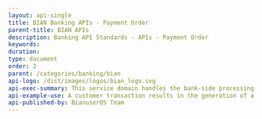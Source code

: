 ```yaml
---
layout: api-single
title: BIAN Banking APIs - Payment Order
parent-title: BIAN APIs
description: Banking API Standards - APIs - Payment Order
keywords: 
duration: 
type: document
order: 2
parent: /categories/banking/bian
api-logo: /dist/images/logos/bian_logo.svg
api-exec-summary: This service domain handles the bank-side processing of funds transfers, making the necessary bank and regulatory checks on the involved parties and applying their payment preferences where appropriate
api-example-use: A customer transaction results in the generation of a payment order to transfer funds to an account in another bank
api-published-by: Bianuser05 Team
---
```

<script id="api-spec" type="application/json">
{
  "swagger": "2.0",
  "info": {
    "version": "1.0.0",
    "title": "Payment Order",
    "description": "Handles the bank-side processing of funds transfers"
  },
  "host": "bianorg.azure-api.net",
  "basePath": "/sd-payment-order/v1",
  "securityDefinitions": {
    "apiKeyHeader": {
      "type": "apiKey",
      "name": "Ocp-Apim-Subscription-Key",
      "in": "header"
    }
  },
  "security": [
    {
      "apiKeyHeader": []
    }
  ],
  "schemes": [
    "https"
  ],
  "paths": {
    "/payment-order/payment-order-procedure/{cr-reference-id}/updation": {
      "put": {
        "tags": [
          "update"
        ],
        "summary": "Update Payment order",
        "description": "Update/amend details of an active payment order transaction",
        "operationId": "updatePaymentOrderProcedure",
        "produces": [
          "application/json"
        ],
        "parameters": [
          {
            "name": "cr-reference-id",
            "in": "path",
            "description": "Payment Order Request Reference",
            "required": true,
            "type": "string"
          },
          {
            "in": "body",
            "name": "body",
            "description": "Update Control record payload",
            "required": true,
            "schema": {
              "type": "object",
              "properties": {
                "paymentOrderUpdateDescription": {
                  "type": "string",
                  "example": "ChangePaymentOrder",
                  "description": "`status: Not Mapped`\ncore-data-type-reference: BIAN::DataTypesLibrary::CoreDataTypes::UNCEFACT::Text    \n"
                },
                "paymentOrderInitiatorReference": {
                  "type": "string",
                  "example": "POIR1234",
                  "description": "`status: Not Mapped`\ncore-data-type-reference: BIAN::DataTypesLibrary::CoreDataTypes::ISO20022andUNCEFACT::Identifier      \n"
                },
                "payerReference": {
                  "type": "string",
                  "example": "PYRE5345",
                  "description": "`status: Not Mapped`\ncore-data-type-reference: BIAN::DataTypesLibrary::CoreDataTypes::ISO20022andUNCEFACT::Identifier      \n"
                },
                "payerBankReference": {
                  "type": "string",
                  "example": "PYBR1093",
                  "description": "`status: Not Mapped`\ncore-data-type-reference: BIAN::DataTypesLibrary::CoreDataTypes::ISO20022andUNCEFACT::Identifier      \n"
                },
                "payerProductInstanceReference": {
                  "type": "string",
                  "example": "payer account number",
                  "description": "`status: Not Mapped`\ncore-data-type-reference: BIAN::DataTypesLibrary::CoreDataTypes::ISO20022andUNCEFACT::Identifier      \n"
                },
                "payeeReference": {
                  "type": "string",
                  "example": "PAEE5007",
                  "description": "`status: Not Mapped`\ncore-data-type-reference: BIAN::DataTypesLibrary::CoreDataTypes::ISO20022andUNCEFACT::Identifier      \n"
                },
                "payeeProductInstanceReference": {
                  "type": "string",
                  "example": "PPIR3456",
                  "description": "`status: Not Mapped`\ncore-data-type-reference: BIAN::DataTypesLibrary::CoreDataTypes::ISO20022andUNCEFACT::Identifier      \n"
                },
                "payeeBankReference": {
                  "type": "string",
                  "example": "PEBR2783",
                  "description": "`status: Not Mapped`\ncore-data-type-reference: BIAN::DataTypesLibrary::CoreDataTypes::ISO20022andUNCEFACT::Identifier      \n"
                },
                "amount": {
                  "type": "string",
                  "example": "$5000",
                  "description": "`status: Not Mapped`\ncore-data-type-reference: BIAN::DataTypesLibrary::CoreDataTypes::UNCEFACT::Amount    \n"
                },
                "currency": {
                  "type": "string",
                  "example": "USD",
                  "description": "`status: Not Mapped`\ncore-data-type-reference: BIAN::DataTypesLibrary::CoreDataTypes::UNCEFACT::Text    \n"
                },
                "dateType": {
                  "type": "string",
                  "example": "Order",
                  "description": "`status: Not Mapped`\ncore-data-type-reference: BIAN::DataTypesLibrary::CoreDataTypes::UNCEFACT::Text    \n"
                },
                "date": {
                  "type": "string",
                  "example": "2018-08-28T00:00:00Z",
                  "description": "`status: Not Mapped`\ncore-data-type-reference: BIAN::DataTypesLibrary::CoreDataTypes::UNCEFACT::Date      \n"
                },
                "paymentMechanism": {
                  "type": "string",
                  "example": "ACH",
                  "description": "`status: Not Mapped`\ncore-data-type-reference: BIAN::DataTypesLibrary::CoreDataTypes::ISO20022andUNCEFACT::Name    \n"
                }
              },
              "example": {
                "date": "2018-08-28T00:00:00Z",
                "payerProductInstanceReference": "payer account number",
                "amount": "$5000",
                "paymentOrderUpdateDescription": "ChangePaymentOrder",
                "paymentOrderInitiatorReference": "POIR1234",
                "payeeReference": "PAEE5007",
                "payeeProductInstanceReference": "PPIR3456",
                "payerBankReference": "PYBR1093",
                "payeeBankReference": "PEBR2783",
                "dateType": "Order",
                "payerReference": "PYRE5345",
                "currency": "USD",
                "paymentMechanism": "ACH"
              }
            }
          }
        ],
        "responses": {
          "200": {
            "description": "Successfully updated payment order transaction.",
            "schema": {
              "type": "object",
              "properties": {
                "paymentOrderRequestReference": {
                  "type": "string",
                  "example": "PDRE9408",
                  "description": "`status: Not Mapped`\ncore-data-type-reference: BIAN::DataTypesLibrary::CoreDataTypes::ISO20022andUNCEFACT::Identifier      \n"
                },
                "paymentOrderUpdateReference": {
                  "type": "string",
                  "example": "POUR7676",
                  "description": "`status: Not Mapped`\ncore-data-type-reference: BIAN::DataTypesLibrary::CoreDataTypes::ISO20022andUNCEFACT::Identifier      \n"
                },
                "paymentOrderUpdateDescription": {
                  "type": "string",
                  "example": "ChangePaymentOrder",
                  "description": "`status: Not Mapped`\ncore-data-type-reference: BIAN::DataTypesLibrary::CoreDataTypes::UNCEFACT::Text    \n"
                },
                "paymentOrderInitiatorReference": {
                  "type": "string",
                  "example": "POIR1234",
                  "description": "`status: Not Mapped`\ncore-data-type-reference: BIAN::DataTypesLibrary::CoreDataTypes::ISO20022andUNCEFACT::Identifier      \n"
                },
                "payerReference": {
                  "type": "string",
                  "example": "PYRE5345",
                  "description": "`status: Not Mapped`\ncore-data-type-reference: BIAN::DataTypesLibrary::CoreDataTypes::ISO20022andUNCEFACT::Identifier      \n"
                },
                "payerBankReference": {
                  "type": "string",
                  "example": "PYBR1093",
                  "description": "`status: Not Mapped`\ncore-data-type-reference: BIAN::DataTypesLibrary::CoreDataTypes::ISO20022andUNCEFACT::Identifier    \n"
                },
                "payerProductInstanceReference": {
                  "type": "string",
                  "example": "payer account number",
                  "description": "`status: Not Mapped`\ncore-data-type-reference: BIAN::DataTypesLibrary::CoreDataTypes::ISO20022andUNCEFACT::Identifier      \n"
                },
                "payeeReference": {
                  "type": "string",
                  "example": "PAEE5007",
                  "description": "`status: Not Mapped`\ncore-data-type-reference: BIAN::DataTypesLibrary::CoreDataTypes::ISO20022andUNCEFACT::Identifier      \n"
                },
                "payeeProductInstanceReference": {
                  "type": "string",
                  "example": "PPIR3456",
                  "description": "`status: Not Mapped`\ncore-data-type-reference: BIAN::DataTypesLibrary::CoreDataTypes::ISO20022andUNCEFACT::Identifier      \n"
                },
                "payeeBankReference": {
                  "type": "string",
                  "example": "PEBR2783",
                  "description": "`status: Not Mapped`\ncore-data-type-reference: BIAN::DataTypesLibrary::CoreDataTypes::ISO20022andUNCEFACT::Identifier      \n"
                },
                "amount": {
                  "type": "string",
                  "example": "$5000",
                  "description": "`status: Not Mapped`\ncore-data-type-reference: BIAN::DataTypesLibrary::CoreDataTypes::UNCEFACT::Amount    \n"
                },
                "currency": {
                  "type": "string",
                  "example": "USD",
                  "description": "`status: Not Mapped`\ncore-data-type-reference: BIAN::DataTypesLibrary::CoreDataTypes::UNCEFACT::Text    \n"
                },
                "dateType": {
                  "type": "string",
                  "example": "Order",
                  "description": "`status: Not Mapped`\ncore-data-type-reference: BIAN::DataTypesLibrary::CoreDataTypes::UNCEFACT::Text    \n"
                },
                "date": {
                  "type": "string",
                  "example": "2018-08-28",
                  "description": "`status: Not Mapped`\ncore-data-type-reference: BIAN::DataTypesLibrary::CoreDataTypes::UNCEFACT::Date    \n"
                },
                "paymentMechanism": {
                  "type": "string",
                  "example": "ACH",
                  "description": "`status: Not Mapped`\ncore-data-type-reference: BIAN::DataTypesLibrary::CoreDataTypes::ISO20022andUNCEFACT::Name    \n"
                },
                "paymentOrderUpdateResult": {
                  "type": "string",
                  "example": "Success",
                  "description": "`status: Not Mapped`\ncore-data-type-reference: BIAN::DataTypesLibrary::CoreDataTypes::UNCEFACT::Text    \n"
                }
              },
              "example": {
                "date": "2018-08-28",
                "payerProductInstanceReference": "payer account number",
                "amount": "$5000",
                "paymentOrderUpdateDescription": "ChangePaymentOrder",
                "paymentOrderInitiatorReference": "POIR1234",
                "payeeReference": "PAEE5007",
                "payeeProductInstanceReference": "PPIR3456",
                "payerBankReference": "PYBR1093",
                "payeeBankReference": "PEBR2783",
                "paymentOrderUpdateReference": "POUR7676",
                "paymentOrderUpdateResult": "Success",
                "dateType": "Order",
                "payerReference": "PYRE5345",
                "currency": "USD",
                "paymentOrderRequestReference": "PDRE9408",
                "paymentMechanism": "ACH"
              }
            }
          }
        }
      }
    },
    "/payment-order/payment-order-procedure/{cr-reference-id}/recording": {
      "post": {
        "tags": [
          "record"
        ],
        "summary": "Record feedback",
        "description": "Record feedback/activity against payment order activity/processing",
        "operationId": "recordPaymentOrderProcedure",
        "produces": [
          "application/json"
        ],
        "parameters": [
          {
            "name": "cr-reference-id",
            "in": "path",
            "description": "Payment Order Request Reference",
            "required": true,
            "type": "integer"
          },
          {
            "in": "body",
            "name": "body",
            "description": "Record Control record payload",
            "required": true,
            "schema": {
              "type": "object",
              "properties": {
                "recordingRecordType": {
                  "type": "string",
                  "example": "BehaviorModelPerformanceFeedback",
                  "description": "`status: Not Mapped`\ncore-data-type-reference: BIAN::DataTypesLibrary::CoreDataTypes::UNCEFACT::Text    \n"
                },
                "recordingRecord": {
                  "type": "object",
                  "description": "`status: Not Mapped`\ncore-data-type-reference: BIAN::DataTypesLibrary::CoreDataTypes::UNCEFACT::Binary    \n",
                  "properties": {}
                },
                "recordingRecordDateTime": {
                  "type": "string",
                  "example": "2018-08-28T09:00:00Z",
                  "description": "`status: Not Mapped`\ncore-data-type-reference: BIAN::DataTypesLibrary::CoreDataTypes::UNCEFACT::DateTime    \n"
                },
                "empolyeeBusinessUnitReference": {
                  "type": "string",
                  "example": "EBUR6798",
                  "description": "`status: Not Mapped`\ncore-data-type-reference: BIAN::DataTypesLibrary::CoreDataTypes::ISO20022andUNCEFACT::Identifier      \n"
                }
              },
              "example": {
                "recordingRecordType": "BehaviorModelPerformanceFeedback",
                "empolyeeBusinessUnitReference": "EBUR6798",
                "recordingRecordDateTime": "2018-08-28T09:00:00Z",
                "recordingRecord": "{}"
              }
            }
          }
        ],
        "responses": {
          "201": {
            "description": "Successfully created new Record.",
            "schema": {
              "type": "object",
              "properties": {
                "recordingRecordReference": {
                  "type": "string",
                  "example": "CRRR3456",
                  "description": "`status: Not Mapped`\ncore-data-type-reference: BIAN::DataTypesLibrary::CoreDataTypes::ISO20022andUNCEFACT::Identifier      \n"
                },
                "recordingRecordStatus": {
                  "type": "string",
                  "example": "Applied",
                  "description": "`status: Not Mapped`\ncore-data-type-reference: BIAN::DataTypesLibrary::CoreDataTypes::UNCEFACT::Text    \n"
                }
              },
              "example": {
                "recordingRecordReference": "CRRR3456",
                "recordingRecordStatus": "Applied"
              }
            }
          }
        }
      }
    },
    "/payment-order/payment-order-procedure/{cr-reference-id}/execution": {
      "put": {
        "tags": [
          "execute"
        ],
        "summary": "Update payment order",
        "description": "Update a payment order execution record",
        "operationId": "executePaymentOrderProcedureUpdate",
        "produces": [
          "application/json"
        ],
        "parameters": [
          {
            "name": "cr-reference-id",
            "in": "path",
            "description": "Payment Order Request Reference",
            "required": true,
            "type": "string"
          },
          {
            "in": "body",
            "name": "body",
            "description": "Execute Control record payload",
            "required": true,
            "schema": {
              "type": "object",
              "properties": {
                "paymentOrderInitiatorReference": {
                  "type": "string",
                  "example": "source",
                  "description": "`status: Not Mapped`\ncore-data-type-reference: BIAN::DataTypesLibrary::CoreDataTypes::ISO20022andUNCEFACT::Identifier      \n"
                },
                "payerReference": {
                  "type": "string",
                  "example": "PA7753535",
                  "description": "`status: Not Mapped`\ncore-data-type-reference: BIAN::DataTypesLibrary::CoreDataTypes::ISO20022andUNCEFACT::Identifier    \n"
                },
                "payerBankReference": {
                  "type": "string",
                  "example": "PRIR5859",
                  "description": "`status: Not Mapped`\ncore-data-type-reference: BIAN::DataTypesLibrary::CoreDataTypes::ISO20022andUNCEFACT::Identifier    \n"
                },
                "payerProductInstanceReference": {
                  "type": "string",
                  "example": "PERR3438",
                  "description": "`status: Not Mapped`\ncore-data-type-reference: BIAN::DataTypesLibrary::CoreDataTypes::ISO20022andUNCEFACT::Identifier    \n"
                },
                "payeeReference": {
                  "type": "string",
                  "example": "POPR72354",
                  "description": "`status: Not Mapped`\ncore-data-type-reference: BIAN::DataTypesLibrary::CoreDataTypes::ISO20022andUNCEFACT::Identifier    \n"
                },
                "payeeProductInstanceReference": {
                  "type": "string",
                  "example": "PI73453145",
                  "description": "`status: Not Mapped`\ncore-data-type-reference: BIAN::DataTypesLibrary::CoreDataTypes::ISO20022andUNCEFACT::Identifier    \n"
                },
                "payeeBankReference": {
                  "type": "string",
                  "example": "PEIR5859",
                  "description": "`status: Not Mapped`\ncore-data-type-reference: BIAN::DataTypesLibrary::CoreDataTypes::ISO20022andUNCEFACT::Identifier    \n"
                },
                "amount": {
                  "type": "string",
                  "example": "$2000",
                  "description": "`status: Not Mapped`\ncore-data-type-reference: BIAN::DataTypesLibrary::CoreDataTypes::UNCEFACT::Amount    \n"
                },
                "currency": {
                  "type": "string",
                  "example": "USD",
                  "description": "`status: Not Mapped`\ncore-data-type-reference: BIAN::DataTypesLibrary::CoreDataTypes::UNCEFACT::Text    \n"
                },
                "dateType": {
                  "type": "string",
                  "example": "interest bearing",
                  "description": "`status: Not Mapped`\ncore-data-type-reference: BIAN::DataTypesLibrary::CoreDataTypes::UNCEFACT::Text    \n"
                },
                "date": {
                  "type": "string",
                  "example": "09-07-2018",
                  "description": "`status: Not Mapped`\ncore-data-type-reference: BIAN::DataTypesLibrary::CoreDataTypes::UNCEFACT::Date    \n"
                },
                "paymentMechanismReference": {
                  "type": "string",
                  "example": "SWIFT",
                  "description": "`status: Not Mapped`\ncore-data-type-reference: BIAN::DataTypesLibrary::CoreDataTypes::ISO20022andUNCEFACT::Identifier    \n"
                },
                "paymentMechanismType": {
                  "type": "string",
                  "example": "Mechanism Type",
                  "description": "`status: Not Mapped`\ncore-data-type-reference: BIAN::DataTypesLibrary::CoreDataTypes::UNCEFACT::Text    \n"
                },
                "paymentMechanismProperties": {
                  "type": "string",
                  "example": "specific payment instructions",
                  "description": "`status: Not Mapped`\ncore-data-type-reference: BIAN::DataTypesLibrary::CoreDataTypes::UNCEFACT::Text    \n"
                }
              },
              "example": {
                "date": "09-07-2018",
                "payerProductInstanceReference": "PERR3438",
                "amount": "$2000",
                "paymentOrderInitiatorReference": "source",
                "payeeReference": "POPR72354",
                "payeeProductInstanceReference": "PI73453145",
                "payerBankReference": "PRIR5859",
                "payeeBankReference": "PEIR5859",
                "paymentMechanismType": "Mechanism Type",
                "paymentMechanismProperties": "specific payment instructions",
                "dateType": "interest bearing",
                "payerReference": "PA7753535",
                "currency": "USD",
                "paymentMechanismReference": "SWIFT"
              }
            }
          }
        ],
        "responses": {
          "200": {
            "description": "Successfully updated payment order execution record.",
            "schema": {
              "type": "object",
              "properties": {
                "paymentOrderRequestReference": {
                  "type": "string",
                  "example": "CR7735345",
                  "description": "`status: Not Mapped`\ncore-data-type-reference: BIAN::DataTypesLibrary::CoreDataTypes::ISO20022andUNCEFACT::Identifier      \n"
                },
                "paymentOrderInitiatorReference": {
                  "type": "string",
                  "example": "source",
                  "description": "`status: Not Mapped`\ncore-data-type-reference: BIAN::DataTypesLibrary::CoreDataTypes::ISO20022andUNCEFACT::Identifier      \n"
                },
                "payerReference": {
                  "type": "string",
                  "example": "PA7753535",
                  "description": "`status: Not Mapped`\ncore-data-type-reference: BIAN::DataTypesLibrary::CoreDataTypes::ISO20022andUNCEFACT::Identifier      \n"
                },
                "payerBankReference": {
                  "type": "string",
                  "example": "PRIR5859",
                  "description": "`status: Not Mapped`\ncore-data-type-reference: BIAN::DataTypesLibrary::CoreDataTypes::ISO20022andUNCEFACT::Identifier      \n"
                },
                "payerProductInstanceReference": {
                  "type": "string",
                  "example": "PERR3438",
                  "description": "`status: Not Mapped`\ncore-data-type-reference: BIAN::DataTypesLibrary::CoreDataTypes::ISO20022andUNCEFACT::Identifier      \n"
                },
                "payeeReference": {
                  "type": "string",
                  "example": "POPR72354",
                  "description": "`status: Not Mapped`\ncore-data-type-reference: BIAN::DataTypesLibrary::CoreDataTypes::ISO20022andUNCEFACT::Identifier      \n"
                },
                "payeeProductInstanceReference": {
                  "type": "string",
                  "example": "PI73453145",
                  "description": "`status: Not Mapped`\ncore-data-type-reference: BIAN::DataTypesLibrary::CoreDataTypes::ISO20022andUNCEFACT::Identifier      \n"
                },
                "payeeBankReference": {
                  "type": "string",
                  "example": "PEIR5859",
                  "description": "`status: Not Mapped`\ncore-data-type-reference: BIAN::DataTypesLibrary::CoreDataTypes::ISO20022andUNCEFACT::Identifier      \n"
                },
                "amount": {
                  "type": "string",
                  "example": "$2000",
                  "description": "`status: Not Mapped`\ncore-data-type-reference: BIAN::DataTypesLibrary::CoreDataTypes::UNCEFACT::Amount    \n"
                },
                "currency": {
                  "type": "string",
                  "example": "USD",
                  "description": "`status: Not Mapped`\ncore-data-type-reference: BIAN::DataTypesLibrary::CoreDataTypes::UNCEFACT::Text      \n"
                },
                "dateType": {
                  "type": "string",
                  "example": "interest bearing",
                  "description": "`status: Not Mapped`\ncore-data-type-reference: BIAN::DataTypesLibrary::CoreDataTypes::UNCEFACT::Text      \n"
                },
                "date": {
                  "type": "string",
                  "example": "09-07-2018",
                  "description": "`status: Not Mapped`\ncore-data-type-reference: BIAN::DataTypesLibrary::CoreDataTypes::UNCEFACT::Date      \n"
                },
                "paymentMechanismReference": {
                  "type": "string",
                  "example": "SWIFT",
                  "description": "`status: Not Mapped`\ncore-data-type-reference: BIAN::DataTypesLibrary::CoreDataTypes::ISO20022andUNCEFACT::Identifier    \n"
                },
                "paymentMechanismType": {
                  "type": "string",
                  "example": "Mechanism Type",
                  "description": "`status: Not Mapped`\ncore-data-type-reference: BIAN::DataTypesLibrary::CoreDataTypes::UNCEFACT::Text    \n"
                },
                "paymentMechanismProperties": {
                  "type": "string",
                  "example": "specific payment instructions",
                  "description": "`status: Not Mapped`\ncore-data-type-reference: BIAN::DataTypesLibrary::CoreDataTypes::UNCEFACT::Text    \n"
                }
              },
              "example": {
                "date": "09-07-2018",
                "payerProductInstanceReference": "PERR3438",
                "amount": "$2000",
                "paymentOrderInitiatorReference": "source",
                "payeeReference": "POPR72354",
                "payeeProductInstanceReference": "PI73453145",
                "payerBankReference": "PRIR5859",
                "payeeBankReference": "PEIR5859",
                "paymentMechanismType": "Mechanism Type",
                "paymentMechanismProperties": "specific payment instructions",
                "dateType": "interest bearing",
                "payerReference": "PA7753535",
                "currency": "USD",
                "paymentOrderRequestReference": "CR7735345",
                "paymentMechanismReference": "SWIFT"
              }
            }
          }
        }
      }
    },
    "/payment-order/payment-order-procedure/execution": {
      "post": {
        "tags": [
          "execute"
        ],
        "summary": "Create payment order",
        "description": "Create a new payment order execution record",
        "operationId": "executePaymentOrderProcedureCreate",
        "produces": [
          "application/json"
        ],
        "parameters": [
          {
            "in": "body",
            "name": "body",
            "description": "Execute Control record payload",
            "required": true,
            "schema": {
              "type": "object",
              "properties": {
                "paymentOrderInitiatorReference": {
                  "type": "string",
                  "example": "source",
                  "description": "`status: Not Mapped`\ncore-data-type-reference: BIAN::DataTypesLibrary::CoreDataTypes::ISO20022andUNCEFACT::Identifier      \n"
                },
                "payerReference": {
                  "type": "string",
                  "example": "PA7753535",
                  "description": "`status: Not Mapped`\ncore-data-type-reference: BIAN::DataTypesLibrary::CoreDataTypes::ISO20022andUNCEFACT::Identifier    \n"
                },
                "payerBankReference": {
                  "type": "string",
                  "example": "PRIR5859",
                  "description": "`status: Not Mapped`\ncore-data-type-reference: BIAN::DataTypesLibrary::CoreDataTypes::ISO20022andUNCEFACT::Identifier    \n"
                },
                "payerProductInstanceReference": {
                  "type": "string",
                  "example": "PERR3438",
                  "description": "`status: Not Mapped`\ncore-data-type-reference: BIAN::DataTypesLibrary::CoreDataTypes::ISO20022andUNCEFACT::Identifier    \n"
                },
                "payeeReference": {
                  "type": "string",
                  "example": "POPR72354",
                  "description": "`status: Not Mapped`\ncore-data-type-reference: BIAN::DataTypesLibrary::CoreDataTypes::ISO20022andUNCEFACT::Identifier    \n"
                },
                "payeeProductInstanceReference": {
                  "type": "string",
                  "example": "PI73453145",
                  "description": "`status: Not Mapped`\ncore-data-type-reference: BIAN::DataTypesLibrary::CoreDataTypes::ISO20022andUNCEFACT::Identifier    \n"
                },
                "payeeBankReference": {
                  "type": "string",
                  "example": "PEIR5859",
                  "description": "`status: Not Mapped`\ncore-data-type-reference: BIAN::DataTypesLibrary::CoreDataTypes::ISO20022andUNCEFACT::Identifier    \n"
                },
                "amount": {
                  "type": "string",
                  "example": "$2000",
                  "description": "`status: Not Mapped`\ncore-data-type-reference: BIAN::DataTypesLibrary::CoreDataTypes::UNCEFACT::Amount    \n"
                },
                "currency": {
                  "type": "string",
                  "example": "USD",
                  "description": "`status: Not Mapped`\ncore-data-type-reference: BIAN::DataTypesLibrary::CoreDataTypes::UNCEFACT::Text    \n"
                },
                "dateType": {
                  "type": "string",
                  "example": "interest bearing",
                  "description": "`status: Not Mapped`\ncore-data-type-reference: BIAN::DataTypesLibrary::CoreDataTypes::UNCEFACT::Text    \n"
                },
                "date": {
                  "type": "string",
                  "example": "09-07-2018",
                  "description": "`status: Not Mapped`\ncore-data-type-reference: BIAN::DataTypesLibrary::CoreDataTypes::UNCEFACT::Date    \n"
                },
                "paymentMechanismReference": {
                  "type": "string",
                  "example": "SWIFT",
                  "description": "`status: Not Mapped`\ncore-data-type-reference: BIAN::DataTypesLibrary::CoreDataTypes::ISO20022andUNCEFACT::Identifier    \n"
                },
                "paymentMechanismType": {
                  "type": "string",
                  "example": "Mechanism Type",
                  "description": "`status: Not Mapped`\ncore-data-type-reference: BIAN::DataTypesLibrary::CoreDataTypes::UNCEFACT::Text    \n"
                },
                "paymentMechanismProperties": {
                  "type": "string",
                  "example": "specific payment instructions",
                  "description": "`status: Not Mapped`\ncore-data-type-reference: BIAN::DataTypesLibrary::CoreDataTypes::UNCEFACT::Text    \n"
                }
              },
              "example": {
                "date": "09-07-2018",
                "payerProductInstanceReference": "PERR3438",
                "amount": "$2000",
                "paymentOrderInitiatorReference": "source",
                "payeeReference": "POPR72354",
                "payeeProductInstanceReference": "PI73453145",
                "payerBankReference": "PRIR5859",
                "payeeBankReference": "PEIR5859",
                "paymentMechanismType": "Mechanism Type",
                "paymentMechanismProperties": "specific payment instructions",
                "dateType": "interest bearing",
                "payerReference": "PA7753535",
                "currency": "USD",
                "paymentMechanismReference": "SWIFT"
              }
            }
          }
        ],
        "responses": {
          "201": {
            "description": "Successfully created payment order execution record",
            "schema": {
              "type": "object",
              "properties": {
                "paymentOrderRequestReference": {
                  "type": "string",
                  "example": "CR7735345",
                  "description": "`status: Not Mapped`\ncore-data-type-reference: BIAN::DataTypesLibrary::CoreDataTypes::ISO20022andUNCEFACT::Identifier      \n"
                },
                "paymentOrderInitiatorReference": {
                  "type": "string",
                  "example": "source",
                  "description": "`status: Not Mapped`\ncore-data-type-reference: BIAN::DataTypesLibrary::CoreDataTypes::ISO20022andUNCEFACT::Identifier      \n"
                },
                "payerReference": {
                  "type": "string",
                  "example": "PA7753535",
                  "description": "`status: Not Mapped`\ncore-data-type-reference: BIAN::DataTypesLibrary::CoreDataTypes::ISO20022andUNCEFACT::Identifier      \n"
                },
                "payerBankReference": {
                  "type": "string",
                  "example": "PRIR5859",
                  "description": "`status: Not Mapped`\ncore-data-type-reference: BIAN::DataTypesLibrary::CoreDataTypes::ISO20022andUNCEFACT::Identifier      \n"
                },
                "payerProductInstanceReference": {
                  "type": "string",
                  "example": "PERR3438",
                  "description": "`status: Not Mapped`\ncore-data-type-reference: BIAN::DataTypesLibrary::CoreDataTypes::ISO20022andUNCEFACT::Identifier      \n"
                },
                "payeeReference": {
                  "type": "string",
                  "example": "POPR72354",
                  "description": "`status: Not Mapped`\ncore-data-type-reference: BIAN::DataTypesLibrary::CoreDataTypes::ISO20022andUNCEFACT::Identifier      \n"
                },
                "payeeProductInstanceReference": {
                  "type": "string",
                  "example": "PI73453145",
                  "description": "`status: Not Mapped`\ncore-data-type-reference: BIAN::DataTypesLibrary::CoreDataTypes::ISO20022andUNCEFACT::Identifier      \n"
                },
                "payeeBankReference": {
                  "type": "string",
                  "example": "PEIR5859",
                  "description": "`status: Not Mapped`\ncore-data-type-reference: BIAN::DataTypesLibrary::CoreDataTypes::ISO20022andUNCEFACT::Identifier      \n"
                },
                "amount": {
                  "type": "string",
                  "example": "$2000",
                  "description": "`status: Not Mapped`\ncore-data-type-reference: BIAN::DataTypesLibrary::CoreDataTypes::UNCEFACT::Amount    \n"
                },
                "currency": {
                  "type": "string",
                  "example": "USD",
                  "description": "`status: Not Mapped`\ncore-data-type-reference: BIAN::DataTypesLibrary::CoreDataTypes::UNCEFACT::Text      \n"
                },
                "dateType": {
                  "type": "string",
                  "example": "interest bearing",
                  "description": "`status: Not Mapped`\ncore-data-type-reference: BIAN::DataTypesLibrary::CoreDataTypes::UNCEFACT::Text      \n"
                },
                "date": {
                  "type": "string",
                  "example": "09-07-2018",
                  "description": "`status: Not Mapped`\ncore-data-type-reference: BIAN::DataTypesLibrary::CoreDataTypes::UNCEFACT::Date      \n"
                },
                "paymentMechanismReference": {
                  "type": "string",
                  "example": "SWIFT",
                  "description": "`status: Not Mapped`\ncore-data-type-reference: BIAN::DataTypesLibrary::CoreDataTypes::ISO20022andUNCEFACT::Identifier    \n"
                },
                "paymentMechanismType": {
                  "type": "string",
                  "example": "Mechanism Type",
                  "description": "`status: Not Mapped`\ncore-data-type-reference: BIAN::DataTypesLibrary::CoreDataTypes::UNCEFACT::Text    \n"
                },
                "paymentMechanismProperties": {
                  "type": "string",
                  "example": "specific payment instructions",
                  "description": "`status: Not Mapped`\ncore-data-type-reference: BIAN::DataTypesLibrary::CoreDataTypes::UNCEFACT::Text    \n"
                }
              },
              "example": {
                "date": "09-07-2018",
                "payerProductInstanceReference": "PERR3438",
                "amount": "$2000",
                "paymentOrderInitiatorReference": "source",
                "payeeReference": "POPR72354",
                "payeeProductInstanceReference": "PI73453145",
                "payerBankReference": "PRIR5859",
                "payeeBankReference": "PEIR5859",
                "paymentMechanismType": "Mechanism Type",
                "paymentMechanismProperties": "specific payment instructions",
                "dateType": "interest bearing",
                "payerReference": "PA7753535",
                "currency": "USD",
                "paymentOrderRequestReference": "CR7735345",
                "paymentMechanismReference": "SWIFT"
              }
            }
          }
        }
      }
    },
    "/payment-order/payment-order-procedure/": {
      "get": {
        "tags": [
          "retrieve"
        ],
        "summary": "Retrieve CR Ids",
        "operationId": "RetrievePaymentOrderReferenceIds",
        "produces": [
          "application/json"
        ],
        "parameters": [
          {
            "name": "collection-filter",
            "in": "query",
            "description": "Filter to refine the result set. ex- 'amount > 200000'",
            "required": false,
            "type": "string"
          }
        ],
        "responses": {
          "200": {
            "description": "successful",
            "schema": {
              "type": "array",
              "items": {
                "type": "string"
              },
              "example": [
                "PORR123",
                "PORR345"
              ]
            }
          }
        }
      }
    },
    "/payment-order/payment-order-procedure/behavior-qualifiers/": {
      "get": {
        "tags": [
          "retrieve"
        ],
        "summary": "Retrieve BQ names",
        "operationId": "RetrievePaymentOrderBehaviorQualifiers",
        "produces": [
          "application/json"
        ],
        "parameters": [],
        "responses": {
          "200": {
            "description": "successful",
            "schema": {
              "type": "array",
              "items": {
                "type": "string"
              },
              "example": [
                "order",
                "compliance",
                "update",
                "execution",
                "reporting"
              ]
            }
          }
        }
      }
    },
    "/payment-order/payment-order-procedure/{cr-reference-id}/{behavior-qualifier}/": {
      "get": {
        "tags": [
          "retrieve"
        ],
        "summary": "Retrieve BQ Ids",
        "operationId": "RetrieveBehaviorQualifierReferenceIds",
        "produces": [
          "application/json"
        ],
        "parameters": [
          {
            "name": "cr-reference-id",
            "in": "path",
            "description": "Payment Order Request Reference",
            "required": true,
            "type": "string"
          },
          {
            "name": "behavior-qualifier",
            "in": "path",
            "description": "Behavior Qualifier Name. ex- order",
            "required": true,
            "type": "string"
          },
          {
            "name": "collection-filter",
            "in": "query",
            "description": "Filter to refine the result set. ex- 'amount > $5000'",
            "required": false,
            "type": "string"
          }
        ],
        "responses": {
          "200": {
            "description": "successful",
            "schema": {
              "type": "array",
              "items": {
                "type": "string"
              },
              "example": [
                "POR123",
                "POR345"
              ]
            }
          }
        }
      }
    },
    "/payment-order/payment-order-procedure/{cr-reference-id}": {
      "get": {
        "tags": [
          "retrieve"
        ],
        "summary": "Retrieve Payment order details",
        "description": "Retrieve a payment order transaction report",
        "operationId": "retrievePaymentOrderProcedure",
        "produces": [
          "application/json"
        ],
        "parameters": [
          {
            "name": "cr-reference-id",
            "in": "path",
            "description": "Payment Order Request Reference",
            "required": true,
            "type": "string"
          }
        ],
        "responses": {
          "200": {
            "description": "Successfully retrieved payment order transaction record report.",
            "schema": {
              "type": "object",
              "properties": {
                "paymentOrderRequestReference": {
                  "type": "string",
                  "example": "PORR4545",
                  "description": "`status: Not Mapped`\ncore-data-type-reference: BIAN::DataTypesLibrary::CoreDataTypes::ISO20022andUNCEFACT::Identifier      \n"
                },
                "paymentOrderInitiatorReference": {
                  "type": "string",
                  "example": "POIR4545",
                  "description": "`status: Not Mapped`\ncore-data-type-reference: BIAN::DataTypesLibrary::CoreDataTypes::ISO20022andUNCEFACT::Identifier      \n"
                },
                "payerReference": {
                  "type": "string",
                  "example": "PYRE4545",
                  "description": "`status: Not Mapped`\ncore-data-type-reference: BIAN::DataTypesLibrary::CoreDataTypes::ISO20022andUNCEFACT::Identifier      \n"
                },
                "payerBankReference": {
                  "type": "string",
                  "example": "PBRE4545",
                  "description": "`status: Not Mapped`\ncore-data-type-reference: BIAN::DataTypesLibrary::CoreDataTypes::ISO20022andUNCEFACT::Identifier      \n"
                },
                "payerProductInstanceReference": {
                  "type": "string",
                  "example": "PPRE4545",
                  "description": "`status: Not Mapped`\ncore-data-type-reference: BIAN::DataTypesLibrary::CoreDataTypes::ISO20022andUNCEFACT::Identifier      \n"
                },
                "payeeReference": {
                  "type": "string",
                  "example": "PTRE4545",
                  "description": "`status: Not Mapped`\ncore-data-type-reference: BIAN::DataTypesLibrary::CoreDataTypes::ISO20022andUNCEFACT::Identifier      \n"
                },
                "payeeProductInstanceReference": {
                  "type": "string",
                  "example": "PTRE4545",
                  "description": "`status: Not Mapped`\ncore-data-type-reference: BIAN::DataTypesLibrary::CoreDataTypes::ISO20022andUNCEFACT::Identifier      \n"
                },
                "payeeBankReference": {
                  "type": "string",
                  "example": "PTRE4545",
                  "description": "`status: Not Mapped`\ncore-data-type-reference: BIAN::DataTypesLibrary::CoreDataTypes::ISO20022andUNCEFACT::Identifier      \n"
                },
                "amount": {
                  "type": "string",
                  "example": "$5000",
                  "description": "`status: Not Mapped`\ncore-data-type-reference: BIAN::DataTypesLibrary::CoreDataTypes::UNCEFACT::Amount    \n"
                },
                "currency": {
                  "type": "string",
                  "example": "USD",
                  "description": "`status: Not Mapped`\ncore-data-type-reference: BIAN::DataTypesLibrary::CoreDataTypes::UNCEFACT::Text    \n"
                },
                "dateType": {
                  "type": "string",
                  "example": "order",
                  "description": "`status: Not Mapped`\ncore-data-type-reference: BIAN::DataTypesLibrary::CoreDataTypes::UNCEFACT::Text    \n"
                },
                "date": {
                  "type": "string",
                  "example": "2018-09-07",
                  "description": "`status: Not Mapped`\ncore-data-type-reference: BIAN::DataTypesLibrary::CoreDataTypes::UNCEFACT::Date    \n"
                },
                "paymentMechanismReference": {
                  "type": "string",
                  "example": "ACH",
                  "description": "`status: Not Mapped`\ncore-data-type-reference: BIAN::DataTypesLibrary::CoreDataTypes::ISO20022andUNCEFACT::Identifier    \n"
                },
                "paymentMechanismType": {
                  "type": "string",
                  "example": "Type",
                  "description": "`status: Not Mapped`\ncore-data-type-reference: BIAN::DataTypesLibrary::CoreDataTypes::UNCEFACT::Text      \n"
                },
                "paymentMechanismProperties": {
                  "type": "string",
                  "example": "specific payment instructions",
                  "description": "`status: Not Mapped`\ncore-data-type-reference: BIAN::DataTypesLibrary::CoreDataTypes::UNCEFACT::Text\n"
                }
              },
              "example": {
                "date": "2018-09-07",
                "payerProductInstanceReference": "PPRE4545",
                "amount": "$5000",
                "paymentOrderInitiatorReference": "POIR4545",
                "payeeReference": "PTRE4545",
                "payeeProductInstanceReference": "PTRE4545",
                "payerBankReference": "PBRE4545",
                "payeeBankReference": "PTRE4545",
                "paymentMechanismType": "Type",
                "paymentMechanismProperties": "specific payment instructions",
                "dateType": "order",
                "payerReference": "PYRE4545",
                "currency": "USD",
                "paymentOrderRequestReference": "PORR4545",
                "paymentMechanismReference": "ACH"
              }
            }
          }
        }
      }
    },
    "/payment-order/payment-order-procedure/{cr-reference-id}/compliances/{bq-reference-id}": {
      "get": {
        "tags": [
          "retrieve"
        ],
        "summary": "Retrieve compliance reporting",
        "description": "Retrieve a payment order compliance report",
        "operationId": "retrievePaymentOrderComplianceProcedure",
        "produces": [
          "application/json"
        ],
        "parameters": [
          {
            "name": "cr-reference-id",
            "in": "path",
            "description": "Payment Order Request Reference",
            "required": true,
            "type": "string"
          },
          {
            "name": "bq-reference-id",
            "in": "path",
            "description": "Payment Oder Compliance Check Reference",
            "required": true,
            "type": "string"
          }
        ],
        "responses": {
          "200": {
            "description": "Successfully retrieved payment order compliance report.",
            "schema": {
              "type": "object",
              "properties": {
                "paymentOrderRequestReference": {
                  "type": "string",
                  "example": "PDRE9408",
                  "description": "`status: Not Mapped`\ncore-data-type-reference: BIAN::DataTypesLibrary::CoreDataTypes::ISO20022andUNCEFACT::Identifier      \n"
                },
                "paymentOderComplianceCheckReference": {
                  "type": "string",
                  "example": "POCC7262342",
                  "description": "`status: Not Mapped`\ncore-data-type-reference: BIAN::DataTypesLibrary::CoreDataTypes::ISO20022andUNCEFACT::Identifier      \n"
                },
                "payerReference": {
                  "type": "string",
                  "example": "PYRE5345",
                  "description": "`status: Not Mapped`\ncore-data-type-reference: BIAN::DataTypesLibrary::CoreDataTypes::ISO20022andUNCEFACT::Identifier      \n"
                },
                "payeeReference": {
                  "type": "string",
                  "example": "PAEE5007",
                  "description": "`status: Not Mapped`\ncore-data-type-reference: BIAN::DataTypesLibrary::CoreDataTypes::ISO20022andUNCEFACT::Identifier      \n"
                },
                "amount": {
                  "type": "string",
                  "example": "$5000",
                  "description": "`status: Not Mapped`\ncore-data-type-reference: BIAN::DataTypesLibrary::CoreDataTypes::UNCEFACT::Amount    \n"
                },
                "currency": {
                  "type": "string",
                  "example": "USD",
                  "description": "`status: Not Mapped`\ncore-data-type-reference: BIAN::DataTypesLibrary::CoreDataTypes::UNCEFACT::Text    \n"
                },
                "paymentOrderComplianceCheckType": {
                  "type": "string",
                  "example": "Check Type",
                  "description": "`status: Not Mapped`\ncore-data-type-reference: BIAN::DataTypesLibrary::CoreDataTypes::UNCEFACT::Text    \n"
                },
                "paymentOrderComplianceCheckResult": {
                  "type": "string",
                  "example": "Success",
                  "description": "`status: Not Mapped`\ncore-data-type-reference: BIAN::DataTypesLibrary::CoreDataTypes::UNCEFACT::Text    \n"
                }
              },
              "example": {
                "paymentOrderComplianceCheckType": "Check Type",
                "amount": "$5000",
                "payeeReference": "PAEE5007",
                "paymentOderComplianceCheckReference": "POCC7262342",
                "payerReference": "PYRE5345",
                "currency": "USD",
                "paymentOrderComplianceCheckResult": "Success",
                "paymentOrderRequestReference": "PDRE9408"
              }
            }
          }
        }
      }
    },
    "/payment-order/payment-order-procedure/{cr-reference-id}/orders/{bq-reference-id}": {
      "get": {
        "tags": [
          "retrieve"
        ],
        "summary": "Retrieve processing report",
        "description": "Retrieve a payment order processing report",
        "operationId": "retrievePaymentOrderOrderProcedure",
        "produces": [
          "application/json"
        ],
        "parameters": [
          {
            "name": "cr-reference-id",
            "in": "path",
            "description": "Payment Order Request Reference",
            "required": true,
            "type": "string"
          },
          {
            "name": "bq-reference-id",
            "in": "path",
            "description": "Payment Order Reference",
            "required": true,
            "type": "string"
          }
        ],
        "responses": {
          "200": {
            "description": "Successfully retrieved payment order processing report.",
            "schema": {
              "type": "object",
              "properties": {
                "paymentOrderRequestReference": {
                  "type": "string",
                  "example": "PDRE9408",
                  "description": "`status: Not Mapped`\ncore-data-type-reference: BIAN::DataTypesLibrary::CoreDataTypes::ISO20022andUNCEFACT::Identifier      \n"
                },
                "paymentOrderReference": {
                  "type": "string",
                  "example": "PDRE9408",
                  "description": "`status: Not Mapped`\ncore-data-type-reference: BIAN::DataTypesLibrary::CoreDataTypes::ISO20022andUNCEFACT::Identifier      \n"
                },
                "paymentOrderStatus": {
                  "type": "string",
                  "example": "authorization",
                  "description": "`status: Not Mapped`\ncore-data-type-reference: BIAN::DataTypesLibrary::CoreDataTypes::UNCEFACT::Text    \n"
                },
                "interestedParties": {
                  "type": "string",
                  "example": "authorizing",
                  "description": "`status: Not Mapped`\ncore-data-type-reference: BIAN::DataTypesLibrary::CoreDataTypes::UNCEFACT::Text    \n"
                },
                "productInstanceReference": {
                  "type": "string",
                  "example": "for default settlement instructions",
                  "description": "`status: Not Mapped`\ncore-data-type-reference: BIAN::DataTypesLibrary::CoreDataTypes::ISO20022andUNCEFACT::Identifier      \n"
                },
                "paymentExecutionReference": {
                  "type": "string",
                  "example": "PER723475324",
                  "description": "`status: Not Mapped`\ncore-data-type-reference: BIAN::DataTypesLibrary::CoreDataTypes::ISO20022andUNCEFACT::Identifier      \n"
                },
                "settlementInstructions": {
                  "type": "string",
                  "example": "can be defined as part of the payment or determined at execution",
                  "description": "`status: Not Mapped`\ncore-data-type-reference: BIAN::DataTypesLibrary::CoreDataTypes::UNCEFACT::Text    \n"
                }
              },
              "example": {
                "paymentExecutionReference": "PER723475324",
                "productInstanceReference": "for default settlement instructions",
                "settlementInstructions": "can be defined as part of the payment or determined at execution",
                "paymentOrderStatus": "authorization",
                "interestedParties": "authorizing",
                "paymentOrderRequestReference": "PDRE9408",
                "paymentOrderReference": "PDRE9408"
              }
            }
          }
        }
      }
    },
    "/payment-order/payment-order-procedure/{cr-reference-id}/updates/{bq-reference-id}": {
      "get": {
        "tags": [
          "retrieve"
        ],
        "summary": "Retrieve update reporting",
        "description": "Retrieve a payment order processing update report",
        "operationId": "retrievePaymentOrderUpdateProcedure",
        "produces": [
          "application/json"
        ],
        "parameters": [
          {
            "name": "cr-reference-id",
            "in": "path",
            "description": "Payment Order Request Reference",
            "required": true,
            "type": "string"
          },
          {
            "name": "bq-reference-id",
            "in": "path",
            "description": "Payment Order Update Reference",
            "required": true,
            "type": "string"
          }
        ],
        "responses": {
          "200": {
            "description": "Successfully retrieved payment order processing update report.",
            "schema": {
              "type": "object",
              "properties": {
                "paymentOrderRequestReference": {
                  "type": "string",
                  "example": "PDRE9408",
                  "description": "`status: Not Mapped`\ncore-data-type-reference: BIAN::DataTypesLibrary::CoreDataTypes::ISO20022andUNCEFACT::Identifier      \n"
                },
                "paymentOrderUpdateReference": {
                  "type": "string",
                  "example": "POUR7676",
                  "description": "`status: Not Mapped`\ncore-data-type-reference: BIAN::DataTypesLibrary::CoreDataTypes::ISO20022andUNCEFACT::Identifier      \n"
                },
                "paymentOrderUpdateDescription": {
                  "type": "string",
                  "example": "ChangePaymentOrder",
                  "description": "`status: Not Mapped`\ncore-data-type-reference: BIAN::DataTypesLibrary::CoreDataTypes::UNCEFACT::Text    \n"
                },
                "paymentOrderInitiatorReference": {
                  "type": "string",
                  "example": "POIR1234",
                  "description": "`status: Not Mapped`\ncore-data-type-reference: BIAN::DataTypesLibrary::CoreDataTypes::ISO20022andUNCEFACT::Identifier      \n"
                },
                "payerReference": {
                  "type": "string",
                  "example": "PYRE5345",
                  "description": "`status: Not Mapped`\ncore-data-type-reference: BIAN::DataTypesLibrary::CoreDataTypes::ISO20022andUNCEFACT::Identifier      \n"
                },
                "payerBankReference": {
                  "type": "string",
                  "example": "PYBR1093",
                  "description": "`status: Not Mapped`\ncore-data-type-reference: BIAN::DataTypesLibrary::CoreDataTypes::ISO20022andUNCEFACT::Identifier    \n"
                },
                "payerProductInstanceReference": {
                  "type": "string",
                  "example": "payer account number",
                  "description": "`status: Not Mapped`\ncore-data-type-reference: BIAN::DataTypesLibrary::CoreDataTypes::ISO20022andUNCEFACT::Identifier      \n"
                },
                "payeeReference": {
                  "type": "string",
                  "example": "PAEE5007",
                  "description": "`status: Not Mapped`\ncore-data-type-reference: BIAN::DataTypesLibrary::CoreDataTypes::ISO20022andUNCEFACT::Identifier      \n"
                },
                "payeeProductInstanceReference": {
                  "type": "string",
                  "example": "PPIR3456",
                  "description": "`status: Not Mapped`\ncore-data-type-reference: BIAN::DataTypesLibrary::CoreDataTypes::ISO20022andUNCEFACT::Identifier      \n"
                },
                "payeeBankReference": {
                  "type": "string",
                  "example": "PEBR2783",
                  "description": "`status: Not Mapped`\ncore-data-type-reference: BIAN::DataTypesLibrary::CoreDataTypes::ISO20022andUNCEFACT::Identifier      \n"
                },
                "amount": {
                  "type": "string",
                  "example": "$5000",
                  "description": "`status: Not Mapped`\ncore-data-type-reference: BIAN::DataTypesLibrary::CoreDataTypes::UNCEFACT::Amount    \n"
                },
                "currency": {
                  "type": "string",
                  "example": "USD",
                  "description": "`status: Not Mapped`\ncore-data-type-reference: BIAN::DataTypesLibrary::CoreDataTypes::UNCEFACT::Text    \n"
                },
                "dateType": {
                  "type": "string",
                  "example": "Order",
                  "description": "`status: Not Mapped`\ncore-data-type-reference: BIAN::DataTypesLibrary::CoreDataTypes::UNCEFACT::Text    \n"
                },
                "date": {
                  "type": "string",
                  "example": "2018-08-28",
                  "description": "`status: Not Mapped`\ncore-data-type-reference: BIAN::DataTypesLibrary::CoreDataTypes::UNCEFACT::Date    \n"
                },
                "paymentMechanism": {
                  "type": "string",
                  "example": "ACH",
                  "description": "`status: Not Mapped`\ncore-data-type-reference: BIAN::DataTypesLibrary::CoreDataTypes::ISO20022andUNCEFACT::Name    \n"
                },
                "paymentOrderUpdateResult": {
                  "type": "string",
                  "example": "Success",
                  "description": "`status: Not Mapped`\ncore-data-type-reference: BIAN::DataTypesLibrary::CoreDataTypes::UNCEFACT::Text    \n"
                }
              },
              "example": {
                "date": "2018-08-28",
                "payerProductInstanceReference": "payer account number",
                "amount": "$5000",
                "paymentOrderUpdateDescription": "ChangePaymentOrder",
                "paymentOrderInitiatorReference": "POIR1234",
                "payeeReference": "PAEE5007",
                "payeeProductInstanceReference": "PPIR3456",
                "payerBankReference": "PYBR1093",
                "payeeBankReference": "PEBR2783",
                "paymentOrderUpdateReference": "POUR7676",
                "paymentOrderUpdateResult": "Success",
                "dateType": "Order",
                "payerReference": "PYRE5345",
                "currency": "USD",
                "paymentOrderRequestReference": "PDRE9408",
                "paymentMechanism": "ACH"
              }
            }
          }
        }
      }
    },
    "/payment-order/payment-order-procedure/{cr-reference-id}/executions/{bq-reference-id}": {
      "get": {
        "tags": [
          "retrieve"
        ],
        "summary": "Retrieve execution reporting",
        "description": "Retrieve a payment order payment execution report",
        "operationId": "retrievePaymentOrderPaymentExecutionProcedure",
        "produces": [
          "application/json"
        ],
        "parameters": [
          {
            "name": "cr-reference-id",
            "in": "path",
            "description": "Payment Order Request Reference",
            "required": true,
            "type": "string"
          },
          {
            "name": "bq-reference-id",
            "in": "path",
            "description": "Payment Execution Transaction Reference",
            "required": true,
            "type": "string"
          }
        ],
        "responses": {
          "200": {
            "description": "Successfully retrieved payment order execution report.",
            "schema": {
              "type": "object",
              "properties": {
                "paymentExecutionServiceReference": {
                  "type": "string",
                  "example": "PESR3434",
                  "description": "`status: Not Mapped`\ncore-data-type-reference: BIAN::DataTypesLibrary::CoreDataTypes::ISO20022andUNCEFACT::Identifier      \n"
                },
                "paymentExecutionServiceStatus": {
                  "type": "string",
                  "example": "Initiated",
                  "description": "`status: Not Mapped`\ncore-data-type-reference: BIAN::DataTypesLibrary::CoreDataTypes::UNCEFACT::Text    \n"
                },
                "paymentOrderRequestReference": {
                  "type": "string",
                  "example": "PESR3434",
                  "description": "`status: Not Mapped`\ncore-data-type-reference: BIAN::DataTypesLibrary::CoreDataTypes::ISO20022andUNCEFACT::Identifier      \n"
                },
                "paymentOrderReference": {
                  "type": "string",
                  "example": "POR72345324",
                  "description": "`status: Not Mapped`\ncore-data-type-reference: BIAN::DataTypesLibrary::CoreDataTypes::ISO20022andUNCEFACT::Identifier      \n"
                },
                "paymentExecutionTransactionReference": {
                  "type": "string",
                  "example": "PTRE4545",
                  "description": "`status: Not Mapped`\ncore-data-type-reference: BIAN::DataTypesLibrary::CoreDataTypes::ISO20022andUNCEFACT::Identifier      \n"
                },
                "paymentOrder": {
                  "type": "string",
                  "example": "object",
                  "description": "`status: Not Mapped`\ncore-data-type-reference: BIAN::DataTypesLibrary::CoreDataTypes::UNCEFACT::Binary    \n"
                }
              },
              "example": {
                "paymentOrder": "object",
                "paymentExecutionServiceStatus": "Initiated",
                "paymentExecutionTransactionReference": "PTRE4545",
                "paymentOrderRequestReference": "PESR3434",
                "paymentExecutionServiceReference": "PESR3434",
                "paymentOrderReference": "POR72345324"
              }
            }
          }
        }
      }
    },
    "/payment-order/payment-order-procedure/{cr-reference-id}/reportings/{bq-reference-id}": {
      "get": {
        "tags": [
          "retrieve"
        ],
        "summary": "Retrieve reporting",
        "description": "Retrieve a payment order reporting",
        "operationId": "retrievePaymentOrderReportingProcedure",
        "produces": [
          "application/json"
        ],
        "parameters": [
          {
            "name": "cr-reference-id",
            "in": "path",
            "description": "Payment Order Request Reference",
            "required": true,
            "type": "string"
          },
          {
            "name": "bq-reference-id",
            "in": "path",
            "description": "Payment Order Reporting Reference",
            "required": true,
            "type": "string"
          }
        ],
        "responses": {
          "200": {
            "description": "Successfully retrieved payment order reporting report.",
            "schema": {
              "type": "object",
              "properties": {
                "paymentOrderRequestReference": {
                  "type": "string",
                  "example": "PDRE9456",
                  "description": "`status: Not Mapped`\ncore-data-type-reference: BIAN::DataTypesLibrary::CoreDataTypes::ISO20022andUNCEFACT::Identifier      \n"
                },
                "paymentOrderReportingReference": {
                  "type": "string",
                  "example": "PDRE9408",
                  "description": "`status: Not Mapped`\ncore-data-type-reference: BIAN::DataTypesLibrary::CoreDataTypes::ISO20022andUNCEFACT::Identifier      \n"
                },
                "paymentOrderInitiatorReference": {
                  "type": "string",
                  "example": "POIR4949",
                  "description": "`status: Not Mapped`\ncore-data-type-reference: BIAN::DataTypesLibrary::CoreDataTypes::ISO20022andUNCEFACT::Identifier      \n"
                },
                "payerReference": {
                  "type": "string",
                  "example": "PYRE5345",
                  "description": "`status: Not Mapped`\ncore-data-type-reference: BIAN::DataTypesLibrary::CoreDataTypes::ISO20022andUNCEFACT::Identifier      \n"
                },
                "payerBankReference": {
                  "type": "string",
                  "example": "PYBR1093",
                  "description": "`status: Not Mapped`\ncore-data-type-reference: BIAN::DataTypesLibrary::CoreDataTypes::ISO20022andUNCEFACT::Identifier      \n"
                },
                "payerProductInstanceReference": {
                  "type": "string",
                  "example": "PPIR2467",
                  "description": "`status: Not Mapped`\ncore-data-type-reference: BIAN::DataTypesLibrary::CoreDataTypes::ISO20022andUNCEFACT::Identifier      \n"
                },
                "payeeReference": {
                  "type": "string",
                  "example": "PAEE5007",
                  "description": "`status: Not Mapped`\ncore-data-type-reference: BIAN::DataTypesLibrary::CoreDataTypes::ISO20022andUNCEFACT::Identifier      \n"
                },
                "payeeProductInstanceReference": {
                  "type": "string",
                  "example": "PARR6400",
                  "description": "`status: Not Mapped`\ncore-data-type-reference: BIAN::DataTypesLibrary::CoreDataTypes::ISO20022andUNCEFACT::Identifier      \n"
                },
                "payeeBankReference": {
                  "type": "string",
                  "example": "PEBR2783",
                  "description": "`status: Not Mapped`\ncore-data-type-reference: BIAN::DataTypesLibrary::CoreDataTypes::ISO20022andUNCEFACT::Identifier      \n"
                },
                "amount": {
                  "type": "string",
                  "example": "$5000",
                  "description": "`status: Not Mapped`\ncore-data-type-reference: BIAN::DataTypesLibrary::CoreDataTypes::UNCEFACT::Amount    \n"
                },
                "currency": {
                  "type": "string",
                  "example": "USD",
                  "description": "`status: Not Mapped`\ncore-data-type-reference: BIAN::DataTypesLibrary::CoreDataTypes::UNCEFACT::Text    \n"
                },
                "dateType": {
                  "type": "string",
                  "example": "Order",
                  "description": "`status: Not Mapped`\ncore-data-type-reference: BIAN::DataTypesLibrary::CoreDataTypes::UNCEFACT::Text    \n"
                },
                "date": {
                  "type": "string",
                  "example": "2018-08-28T00:00:00Z",
                  "description": "`status: Not Mapped`\ncore-data-type-reference: BIAN::DataTypesLibrary::CoreDataTypes::UNCEFACT::Date    \n"
                },
                "paymentMechanism": {
                  "type": "string",
                  "example": "NEFT",
                  "description": "`status: Not Mapped`\ncore-data-type-reference: BIAN::DataTypesLibrary::CoreDataTypes::ISO20022andUNCEFACT::Name    \n"
                },
                "paymentOrderStatus": {
                  "type": "string",
                  "example": "Initiated",
                  "description": "`status: Not Mapped`\ncore-data-type-reference: BIAN::DataTypesLibrary::CoreDataTypes::UNCEFACT::Text    \n"
                }
              },
              "example": {
                "date": "2018-08-28T00:00:00Z",
                "payerProductInstanceReference": "PPIR2467",
                "amount": "$5000",
                "paymentOrderInitiatorReference": "POIR4949",
                "payeeReference": "PAEE5007",
                "payeeProductInstanceReference": "PARR6400",
                "payerBankReference": "PYBR1093",
                "payeeBankReference": "PEBR2783",
                "dateType": "Order",
                "payerReference": "PYRE5345",
                "paymentOrderStatus": "Initiated",
                "currency": "USD",
                "paymentOrderRequestReference": "PDRE9456",
                "paymentOrderReportingReference": "PDRE9408",
                "paymentMechanism": "NEFT"
              }
            }
          }
        }
      }
    }
  },
  "definitions": {
    "MasterOrderRecordBase": {
      "type": "object",
      "properties": {
        "paymentOrderInitiatorReference": {
          "type": "string",
          "example": "source",
          "description": "`status: Not Mapped`\ncore-data-type-reference: BIAN::DataTypesLibrary::CoreDataTypes::ISO20022andUNCEFACT::Identifier      \n"
        },
        "payerReference": {
          "type": "string",
          "example": "PA7753535",
          "description": "`status: Not Mapped`\ncore-data-type-reference: BIAN::DataTypesLibrary::CoreDataTypes::ISO20022andUNCEFACT::Identifier    \n"
        },
        "payerBankReference": {
          "type": "string",
          "example": "PRIR5859",
          "description": "`status: Not Mapped`\ncore-data-type-reference: BIAN::DataTypesLibrary::CoreDataTypes::ISO20022andUNCEFACT::Identifier    \n"
        },
        "payerProductInstanceReference": {
          "type": "string",
          "example": "PERR3438",
          "description": "`status: Not Mapped`\ncore-data-type-reference: BIAN::DataTypesLibrary::CoreDataTypes::ISO20022andUNCEFACT::Identifier    \n"
        },
        "payeeReference": {
          "type": "string",
          "example": "POPR72354",
          "description": "`status: Not Mapped`\ncore-data-type-reference: BIAN::DataTypesLibrary::CoreDataTypes::ISO20022andUNCEFACT::Identifier    \n"
        },
        "payeeProductInstanceReference": {
          "type": "string",
          "example": "PI73453145",
          "description": "`status: Not Mapped`\ncore-data-type-reference: BIAN::DataTypesLibrary::CoreDataTypes::ISO20022andUNCEFACT::Identifier    \n"
        },
        "payeeBankReference": {
          "type": "string",
          "example": "PEIR5859",
          "description": "`status: Not Mapped`\ncore-data-type-reference: BIAN::DataTypesLibrary::CoreDataTypes::ISO20022andUNCEFACT::Identifier    \n"
        },
        "amount": {
          "type": "string",
          "example": "$2000",
          "description": "`status: Not Mapped`\ncore-data-type-reference: BIAN::DataTypesLibrary::CoreDataTypes::UNCEFACT::Amount    \n"
        },
        "currency": {
          "type": "string",
          "example": "USD",
          "description": "`status: Not Mapped`\ncore-data-type-reference: BIAN::DataTypesLibrary::CoreDataTypes::UNCEFACT::Text    \n"
        },
        "dateType": {
          "type": "string",
          "example": "interest bearing",
          "description": "`status: Not Mapped`\ncore-data-type-reference: BIAN::DataTypesLibrary::CoreDataTypes::UNCEFACT::Text    \n"
        },
        "date": {
          "type": "string",
          "example": "09-07-2018",
          "description": "`status: Not Mapped`\ncore-data-type-reference: BIAN::DataTypesLibrary::CoreDataTypes::UNCEFACT::Date    \n"
        },
        "paymentMechanismReference": {
          "type": "string",
          "example": "SWIFT",
          "description": "`status: Not Mapped`\ncore-data-type-reference: BIAN::DataTypesLibrary::CoreDataTypes::ISO20022andUNCEFACT::Identifier    \n"
        },
        "paymentMechanismType": {
          "type": "string",
          "example": "Mechanism Type",
          "description": "`status: Not Mapped`\ncore-data-type-reference: BIAN::DataTypesLibrary::CoreDataTypes::UNCEFACT::Text    \n"
        },
        "paymentMechanismProperties": {
          "type": "string",
          "example": "specific payment instructions",
          "description": "`status: Not Mapped`\ncore-data-type-reference: BIAN::DataTypesLibrary::CoreDataTypes::UNCEFACT::Text    \n"
        }
      },
      "example": {
        "date": "09-07-2018",
        "payerProductInstanceReference": "PERR3438",
        "amount": "$2000",
        "paymentOrderInitiatorReference": "source",
        "payeeReference": "POPR72354",
        "payeeProductInstanceReference": "PI73453145",
        "payerBankReference": "PRIR5859",
        "payeeBankReference": "PEIR5859",
        "paymentMechanismType": "Mechanism Type",
        "paymentMechanismProperties": "specific payment instructions",
        "dateType": "interest bearing",
        "payerReference": "PA7753535",
        "currency": "USD",
        "paymentMechanismReference": "SWIFT"
      }
    },
    "MasterOrderRecordBaseWithRoot": {
      "type": "object",
      "properties": {
        "paymentOrderRequestReference": {
          "type": "string",
          "example": "CR7735345",
          "description": "`status: Not Mapped`\ncore-data-type-reference: BIAN::DataTypesLibrary::CoreDataTypes::ISO20022andUNCEFACT::Identifier      \n"
        },
        "paymentOrderInitiatorReference": {
          "type": "string",
          "example": "source",
          "description": "`status: Not Mapped`\ncore-data-type-reference: BIAN::DataTypesLibrary::CoreDataTypes::ISO20022andUNCEFACT::Identifier      \n"
        },
        "payerReference": {
          "type": "string",
          "example": "PA7753535",
          "description": "`status: Not Mapped`\ncore-data-type-reference: BIAN::DataTypesLibrary::CoreDataTypes::ISO20022andUNCEFACT::Identifier      \n"
        },
        "payerBankReference": {
          "type": "string",
          "example": "PRIR5859",
          "description": "`status: Not Mapped`\ncore-data-type-reference: BIAN::DataTypesLibrary::CoreDataTypes::ISO20022andUNCEFACT::Identifier      \n"
        },
        "payerProductInstanceReference": {
          "type": "string",
          "example": "PERR3438",
          "description": "`status: Not Mapped`\ncore-data-type-reference: BIAN::DataTypesLibrary::CoreDataTypes::ISO20022andUNCEFACT::Identifier      \n"
        },
        "payeeReference": {
          "type": "string",
          "example": "POPR72354",
          "description": "`status: Not Mapped`\ncore-data-type-reference: BIAN::DataTypesLibrary::CoreDataTypes::ISO20022andUNCEFACT::Identifier      \n"
        },
        "payeeProductInstanceReference": {
          "type": "string",
          "example": "PI73453145",
          "description": "`status: Not Mapped`\ncore-data-type-reference: BIAN::DataTypesLibrary::CoreDataTypes::ISO20022andUNCEFACT::Identifier      \n"
        },
        "payeeBankReference": {
          "type": "string",
          "example": "PEIR5859",
          "description": "`status: Not Mapped`\ncore-data-type-reference: BIAN::DataTypesLibrary::CoreDataTypes::ISO20022andUNCEFACT::Identifier      \n"
        },
        "amount": {
          "type": "string",
          "example": "$2000",
          "description": "`status: Not Mapped`\ncore-data-type-reference: BIAN::DataTypesLibrary::CoreDataTypes::UNCEFACT::Amount    \n"
        },
        "currency": {
          "type": "string",
          "example": "USD",
          "description": "`status: Not Mapped`\ncore-data-type-reference: BIAN::DataTypesLibrary::CoreDataTypes::UNCEFACT::Text      \n"
        },
        "dateType": {
          "type": "string",
          "example": "interest bearing",
          "description": "`status: Not Mapped`\ncore-data-type-reference: BIAN::DataTypesLibrary::CoreDataTypes::UNCEFACT::Text      \n"
        },
        "date": {
          "type": "string",
          "example": "09-07-2018",
          "description": "`status: Not Mapped`\ncore-data-type-reference: BIAN::DataTypesLibrary::CoreDataTypes::UNCEFACT::Date      \n"
        },
        "paymentMechanismReference": {
          "type": "string",
          "example": "SWIFT",
          "description": "`status: Not Mapped`\ncore-data-type-reference: BIAN::DataTypesLibrary::CoreDataTypes::ISO20022andUNCEFACT::Identifier    \n"
        },
        "paymentMechanismType": {
          "type": "string",
          "example": "Mechanism Type",
          "description": "`status: Not Mapped`\ncore-data-type-reference: BIAN::DataTypesLibrary::CoreDataTypes::UNCEFACT::Text    \n"
        },
        "paymentMechanismProperties": {
          "type": "string",
          "example": "specific payment instructions",
          "description": "`status: Not Mapped`\ncore-data-type-reference: BIAN::DataTypesLibrary::CoreDataTypes::UNCEFACT::Text    \n"
        }
      },
      "example": {
        "date": "09-07-2018",
        "payerProductInstanceReference": "PERR3438",
        "amount": "$2000",
        "paymentOrderInitiatorReference": "source",
        "payeeReference": "POPR72354",
        "payeeProductInstanceReference": "PI73453145",
        "payerBankReference": "PRIR5859",
        "payeeBankReference": "PEIR5859",
        "paymentMechanismType": "Mechanism Type",
        "paymentMechanismProperties": "specific payment instructions",
        "dateType": "interest bearing",
        "payerReference": "PA7753535",
        "currency": "USD",
        "paymentOrderRequestReference": "CR7735345",
        "paymentMechanismReference": "SWIFT"
      }
    },
    "PaymentOrderComplianceBaseWithRootAndId": {
      "type": "object",
      "properties": {
        "paymentOrderRequestReference": {
          "type": "string",
          "example": "PDRE9408",
          "description": "`status: Not Mapped`\ncore-data-type-reference: BIAN::DataTypesLibrary::CoreDataTypes::ISO20022andUNCEFACT::Identifier      \n"
        },
        "paymentOderComplianceCheckReference": {
          "type": "string",
          "example": "POCC7262342",
          "description": "`status: Not Mapped`\ncore-data-type-reference: BIAN::DataTypesLibrary::CoreDataTypes::ISO20022andUNCEFACT::Identifier      \n"
        },
        "payerReference": {
          "type": "string",
          "example": "PYRE5345",
          "description": "`status: Not Mapped`\ncore-data-type-reference: BIAN::DataTypesLibrary::CoreDataTypes::ISO20022andUNCEFACT::Identifier      \n"
        },
        "payeeReference": {
          "type": "string",
          "example": "PAEE5007",
          "description": "`status: Not Mapped`\ncore-data-type-reference: BIAN::DataTypesLibrary::CoreDataTypes::ISO20022andUNCEFACT::Identifier      \n"
        },
        "amount": {
          "type": "string",
          "example": "$5000",
          "description": "`status: Not Mapped`\ncore-data-type-reference: BIAN::DataTypesLibrary::CoreDataTypes::UNCEFACT::Amount    \n"
        },
        "currency": {
          "type": "string",
          "example": "USD",
          "description": "`status: Not Mapped`\ncore-data-type-reference: BIAN::DataTypesLibrary::CoreDataTypes::UNCEFACT::Text    \n"
        },
        "paymentOrderComplianceCheckType": {
          "type": "string",
          "example": "Check Type",
          "description": "`status: Not Mapped`\ncore-data-type-reference: BIAN::DataTypesLibrary::CoreDataTypes::UNCEFACT::Text    \n"
        },
        "paymentOrderComplianceCheckResult": {
          "type": "string",
          "example": "Success",
          "description": "`status: Not Mapped`\ncore-data-type-reference: BIAN::DataTypesLibrary::CoreDataTypes::UNCEFACT::Text    \n"
        }
      },
      "example": {
        "paymentOrderComplianceCheckType": "Check Type",
        "amount": "$5000",
        "payeeReference": "PAEE5007",
        "paymentOderComplianceCheckReference": "POCC7262342",
        "payerReference": "PYRE5345",
        "currency": "USD",
        "paymentOrderComplianceCheckResult": "Success",
        "paymentOrderRequestReference": "PDRE9408"
      }
    },
    "PaymentOrderRecordRequest": {
      "type": "object",
      "properties": {
        "recordingRecordType": {
          "type": "string",
          "example": "BehaviorModelPerformanceFeedback",
          "description": "`status: Not Mapped`\ncore-data-type-reference: BIAN::DataTypesLibrary::CoreDataTypes::UNCEFACT::Text    \n"
        },
        "recordingRecord": {
          "type": "object",
          "description": "`status: Not Mapped`\ncore-data-type-reference: BIAN::DataTypesLibrary::CoreDataTypes::UNCEFACT::Binary    \n",
          "properties": {}
        },
        "recordingRecordDateTime": {
          "type": "string",
          "example": "2018-08-28T09:00:00Z",
          "description": "`status: Not Mapped`\ncore-data-type-reference: BIAN::DataTypesLibrary::CoreDataTypes::UNCEFACT::DateTime    \n"
        },
        "empolyeeBusinessUnitReference": {
          "type": "string",
          "example": "EBUR6798",
          "description": "`status: Not Mapped`\ncore-data-type-reference: BIAN::DataTypesLibrary::CoreDataTypes::ISO20022andUNCEFACT::Identifier      \n"
        }
      },
      "example": {
        "recordingRecordType": "BehaviorModelPerformanceFeedback",
        "empolyeeBusinessUnitReference": "EBUR6798",
        "recordingRecordDateTime": "2018-08-28T09:00:00Z",
        "recordingRecord": "{}"
      }
    },
    "PaymentOrderRecordResponse": {
      "type": "object",
      "properties": {
        "recordingRecordReference": {
          "type": "string",
          "example": "CRRR3456",
          "description": "`status: Not Mapped`\ncore-data-type-reference: BIAN::DataTypesLibrary::CoreDataTypes::ISO20022andUNCEFACT::Identifier      \n"
        },
        "recordingRecordStatus": {
          "type": "string",
          "example": "Applied",
          "description": "`status: Not Mapped`\ncore-data-type-reference: BIAN::DataTypesLibrary::CoreDataTypes::UNCEFACT::Text    \n"
        }
      },
      "example": {
        "recordingRecordReference": "CRRR3456",
        "recordingRecordStatus": "Applied"
      }
    },
    "PaymentOrderOrderBaseWithRoot": {
      "type": "object",
      "properties": {
        "paymentOrderRequestReference": {
          "type": "string",
          "example": "PDRE9408",
          "description": "`status: Not Mapped`\ncore-data-type-reference: BIAN::DataTypesLibrary::CoreDataTypes::ISO20022andUNCEFACT::Identifier      \n"
        },
        "paymentOrderReference": {
          "type": "string",
          "example": "PDRE9408",
          "description": "`status: Not Mapped`\ncore-data-type-reference: BIAN::DataTypesLibrary::CoreDataTypes::ISO20022andUNCEFACT::Identifier      \n"
        },
        "paymentOrderStatus": {
          "type": "string",
          "example": "authorization",
          "description": "`status: Not Mapped`\ncore-data-type-reference: BIAN::DataTypesLibrary::CoreDataTypes::UNCEFACT::Text    \n"
        },
        "interestedParties": {
          "type": "string",
          "example": "authorizing",
          "description": "`status: Not Mapped`\ncore-data-type-reference: BIAN::DataTypesLibrary::CoreDataTypes::UNCEFACT::Text    \n"
        },
        "productInstanceReference": {
          "type": "string",
          "example": "for default settlement instructions",
          "description": "`status: Not Mapped`\ncore-data-type-reference: BIAN::DataTypesLibrary::CoreDataTypes::ISO20022andUNCEFACT::Identifier      \n"
        },
        "paymentExecutionReference": {
          "type": "string",
          "example": "PER723475324",
          "description": "`status: Not Mapped`\ncore-data-type-reference: BIAN::DataTypesLibrary::CoreDataTypes::ISO20022andUNCEFACT::Identifier      \n"
        },
        "settlementInstructions": {
          "type": "string",
          "example": "can be defined as part of the payment or determined at execution",
          "description": "`status: Not Mapped`\ncore-data-type-reference: BIAN::DataTypesLibrary::CoreDataTypes::UNCEFACT::Text    \n"
        }
      },
      "example": {
        "paymentExecutionReference": "PER723475324",
        "productInstanceReference": "for default settlement instructions",
        "settlementInstructions": "can be defined as part of the payment or determined at execution",
        "paymentOrderStatus": "authorization",
        "interestedParties": "authorizing",
        "paymentOrderRequestReference": "PDRE9408",
        "paymentOrderReference": "PDRE9408"
      }
    },
    "PaymentOrderUpdateBase": {
      "type": "object",
      "properties": {
        "paymentOrderUpdateDescription": {
          "type": "string",
          "example": "ChangePaymentOrder",
          "description": "`status: Not Mapped`\ncore-data-type-reference: BIAN::DataTypesLibrary::CoreDataTypes::UNCEFACT::Text    \n"
        },
        "paymentOrderInitiatorReference": {
          "type": "string",
          "example": "POIR1234",
          "description": "`status: Not Mapped`\ncore-data-type-reference: BIAN::DataTypesLibrary::CoreDataTypes::ISO20022andUNCEFACT::Identifier      \n"
        },
        "payerReference": {
          "type": "string",
          "example": "PYRE5345",
          "description": "`status: Not Mapped`\ncore-data-type-reference: BIAN::DataTypesLibrary::CoreDataTypes::ISO20022andUNCEFACT::Identifier      \n"
        },
        "payerBankReference": {
          "type": "string",
          "example": "PYBR1093",
          "description": "`status: Not Mapped`\ncore-data-type-reference: BIAN::DataTypesLibrary::CoreDataTypes::ISO20022andUNCEFACT::Identifier      \n"
        },
        "payerProductInstanceReference": {
          "type": "string",
          "example": "payer account number",
          "description": "`status: Not Mapped`\ncore-data-type-reference: BIAN::DataTypesLibrary::CoreDataTypes::ISO20022andUNCEFACT::Identifier      \n"
        },
        "payeeReference": {
          "type": "string",
          "example": "PAEE5007",
          "description": "`status: Not Mapped`\ncore-data-type-reference: BIAN::DataTypesLibrary::CoreDataTypes::ISO20022andUNCEFACT::Identifier      \n"
        },
        "payeeProductInstanceReference": {
          "type": "string",
          "example": "PPIR3456",
          "description": "`status: Not Mapped`\ncore-data-type-reference: BIAN::DataTypesLibrary::CoreDataTypes::ISO20022andUNCEFACT::Identifier      \n"
        },
        "payeeBankReference": {
          "type": "string",
          "example": "PEBR2783",
          "description": "`status: Not Mapped`\ncore-data-type-reference: BIAN::DataTypesLibrary::CoreDataTypes::ISO20022andUNCEFACT::Identifier      \n"
        },
        "amount": {
          "type": "string",
          "example": "$5000",
          "description": "`status: Not Mapped`\ncore-data-type-reference: BIAN::DataTypesLibrary::CoreDataTypes::UNCEFACT::Amount    \n"
        },
        "currency": {
          "type": "string",
          "example": "USD",
          "description": "`status: Not Mapped`\ncore-data-type-reference: BIAN::DataTypesLibrary::CoreDataTypes::UNCEFACT::Text    \n"
        },
        "dateType": {
          "type": "string",
          "example": "Order",
          "description": "`status: Not Mapped`\ncore-data-type-reference: BIAN::DataTypesLibrary::CoreDataTypes::UNCEFACT::Text    \n"
        },
        "date": {
          "type": "string",
          "example": "2018-08-28T00:00:00Z",
          "description": "`status: Not Mapped`\ncore-data-type-reference: BIAN::DataTypesLibrary::CoreDataTypes::UNCEFACT::Date      \n"
        },
        "paymentMechanism": {
          "type": "string",
          "example": "ACH",
          "description": "`status: Not Mapped`\ncore-data-type-reference: BIAN::DataTypesLibrary::CoreDataTypes::ISO20022andUNCEFACT::Name    \n"
        }
      },
      "example": {
        "date": "2018-08-28T00:00:00Z",
        "payerProductInstanceReference": "payer account number",
        "amount": "$5000",
        "paymentOrderUpdateDescription": "ChangePaymentOrder",
        "paymentOrderInitiatorReference": "POIR1234",
        "payeeReference": "PAEE5007",
        "payeeProductInstanceReference": "PPIR3456",
        "payerBankReference": "PYBR1093",
        "payeeBankReference": "PEBR2783",
        "dateType": "Order",
        "payerReference": "PYRE5345",
        "currency": "USD",
        "paymentMechanism": "ACH"
      }
    },
    "PaymentOrderUpdateBaseWithRoot": {
      "type": "object",
      "properties": {
        "paymentOrderRequestReference": {
          "type": "string",
          "example": "PDRE9408",
          "description": "`status: Not Mapped`\ncore-data-type-reference: BIAN::DataTypesLibrary::CoreDataTypes::ISO20022andUNCEFACT::Identifier      \n"
        },
        "paymentOrderUpdateReference": {
          "type": "string",
          "example": "POUR7676",
          "description": "`status: Not Mapped`\ncore-data-type-reference: BIAN::DataTypesLibrary::CoreDataTypes::ISO20022andUNCEFACT::Identifier      \n"
        },
        "paymentOrderUpdateDescription": {
          "type": "string",
          "example": "ChangePaymentOrder",
          "description": "`status: Not Mapped`\ncore-data-type-reference: BIAN::DataTypesLibrary::CoreDataTypes::UNCEFACT::Text    \n"
        },
        "paymentOrderInitiatorReference": {
          "type": "string",
          "example": "POIR1234",
          "description": "`status: Not Mapped`\ncore-data-type-reference: BIAN::DataTypesLibrary::CoreDataTypes::ISO20022andUNCEFACT::Identifier      \n"
        },
        "payerReference": {
          "type": "string",
          "example": "PYRE5345",
          "description": "`status: Not Mapped`\ncore-data-type-reference: BIAN::DataTypesLibrary::CoreDataTypes::ISO20022andUNCEFACT::Identifier      \n"
        },
        "payerBankReference": {
          "type": "string",
          "example": "PYBR1093",
          "description": "`status: Not Mapped`\ncore-data-type-reference: BIAN::DataTypesLibrary::CoreDataTypes::ISO20022andUNCEFACT::Identifier    \n"
        },
        "payerProductInstanceReference": {
          "type": "string",
          "example": "payer account number",
          "description": "`status: Not Mapped`\ncore-data-type-reference: BIAN::DataTypesLibrary::CoreDataTypes::ISO20022andUNCEFACT::Identifier      \n"
        },
        "payeeReference": {
          "type": "string",
          "example": "PAEE5007",
          "description": "`status: Not Mapped`\ncore-data-type-reference: BIAN::DataTypesLibrary::CoreDataTypes::ISO20022andUNCEFACT::Identifier      \n"
        },
        "payeeProductInstanceReference": {
          "type": "string",
          "example": "PPIR3456",
          "description": "`status: Not Mapped`\ncore-data-type-reference: BIAN::DataTypesLibrary::CoreDataTypes::ISO20022andUNCEFACT::Identifier      \n"
        },
        "payeeBankReference": {
          "type": "string",
          "example": "PEBR2783",
          "description": "`status: Not Mapped`\ncore-data-type-reference: BIAN::DataTypesLibrary::CoreDataTypes::ISO20022andUNCEFACT::Identifier      \n"
        },
        "amount": {
          "type": "string",
          "example": "$5000",
          "description": "`status: Not Mapped`\ncore-data-type-reference: BIAN::DataTypesLibrary::CoreDataTypes::UNCEFACT::Amount    \n"
        },
        "currency": {
          "type": "string",
          "example": "USD",
          "description": "`status: Not Mapped`\ncore-data-type-reference: BIAN::DataTypesLibrary::CoreDataTypes::UNCEFACT::Text    \n"
        },
        "dateType": {
          "type": "string",
          "example": "Order",
          "description": "`status: Not Mapped`\ncore-data-type-reference: BIAN::DataTypesLibrary::CoreDataTypes::UNCEFACT::Text    \n"
        },
        "date": {
          "type": "string",
          "example": "2018-08-28",
          "description": "`status: Not Mapped`\ncore-data-type-reference: BIAN::DataTypesLibrary::CoreDataTypes::UNCEFACT::Date    \n"
        },
        "paymentMechanism": {
          "type": "string",
          "example": "ACH",
          "description": "`status: Not Mapped`\ncore-data-type-reference: BIAN::DataTypesLibrary::CoreDataTypes::ISO20022andUNCEFACT::Name    \n"
        },
        "paymentOrderUpdateResult": {
          "type": "string",
          "example": "Success",
          "description": "`status: Not Mapped`\ncore-data-type-reference: BIAN::DataTypesLibrary::CoreDataTypes::UNCEFACT::Text    \n"
        }
      },
      "example": {
        "date": "2018-08-28",
        "payerProductInstanceReference": "payer account number",
        "amount": "$5000",
        "paymentOrderUpdateDescription": "ChangePaymentOrder",
        "paymentOrderInitiatorReference": "POIR1234",
        "payeeReference": "PAEE5007",
        "payeeProductInstanceReference": "PPIR3456",
        "payerBankReference": "PYBR1093",
        "payeeBankReference": "PEBR2783",
        "paymentOrderUpdateReference": "POUR7676",
        "paymentOrderUpdateResult": "Success",
        "dateType": "Order",
        "payerReference": "PYRE5345",
        "currency": "USD",
        "paymentOrderRequestReference": "PDRE9408",
        "paymentMechanism": "ACH"
      }
    },
    "PaymentExecutionBaseWithId": {
      "type": "object",
      "properties": {
        "paymentExecutionServiceReference": {
          "type": "string",
          "example": "PESR3434",
          "description": "`status: Not Mapped`\ncore-data-type-reference: BIAN::DataTypesLibrary::CoreDataTypes::ISO20022andUNCEFACT::Identifier      \n"
        },
        "paymentExecutionServiceStatus": {
          "type": "string",
          "example": "Initiated",
          "description": "`status: Not Mapped`\ncore-data-type-reference: BIAN::DataTypesLibrary::CoreDataTypes::UNCEFACT::Text    \n"
        },
        "paymentOrderRequestReference": {
          "type": "string",
          "example": "PESR3434",
          "description": "`status: Not Mapped`\ncore-data-type-reference: BIAN::DataTypesLibrary::CoreDataTypes::ISO20022andUNCEFACT::Identifier      \n"
        },
        "paymentOrderReference": {
          "type": "string",
          "example": "POR72345324",
          "description": "`status: Not Mapped`\ncore-data-type-reference: BIAN::DataTypesLibrary::CoreDataTypes::ISO20022andUNCEFACT::Identifier      \n"
        },
        "paymentExecutionTransactionReference": {
          "type": "string",
          "example": "PTRE4545",
          "description": "`status: Not Mapped`\ncore-data-type-reference: BIAN::DataTypesLibrary::CoreDataTypes::ISO20022andUNCEFACT::Identifier      \n"
        },
        "paymentOrder": {
          "type": "string",
          "example": "object",
          "description": "`status: Not Mapped`\ncore-data-type-reference: BIAN::DataTypesLibrary::CoreDataTypes::UNCEFACT::Binary    \n"
        }
      },
      "example": {
        "paymentOrder": "object",
        "paymentExecutionServiceStatus": "Initiated",
        "paymentExecutionTransactionReference": "PTRE4545",
        "paymentOrderRequestReference": "PESR3434",
        "paymentExecutionServiceReference": "PESR3434",
        "paymentOrderReference": "POR72345324"
      }
    },
    "PaymentOrderReportingBaseWithRoot": {
      "type": "object",
      "properties": {
        "paymentOrderRequestReference": {
          "type": "string",
          "example": "PDRE9456",
          "description": "`status: Not Mapped`\ncore-data-type-reference: BIAN::DataTypesLibrary::CoreDataTypes::ISO20022andUNCEFACT::Identifier      \n"
        },
        "paymentOrderReportingReference": {
          "type": "string",
          "example": "PDRE9408",
          "description": "`status: Not Mapped`\ncore-data-type-reference: BIAN::DataTypesLibrary::CoreDataTypes::ISO20022andUNCEFACT::Identifier      \n"
        },
        "paymentOrderInitiatorReference": {
          "type": "string",
          "example": "POIR4949",
          "description": "`status: Not Mapped`\ncore-data-type-reference: BIAN::DataTypesLibrary::CoreDataTypes::ISO20022andUNCEFACT::Identifier      \n"
        },
        "payerReference": {
          "type": "string",
          "example": "PYRE5345",
          "description": "`status: Not Mapped`\ncore-data-type-reference: BIAN::DataTypesLibrary::CoreDataTypes::ISO20022andUNCEFACT::Identifier      \n"
        },
        "payerBankReference": {
          "type": "string",
          "example": "PYBR1093",
          "description": "`status: Not Mapped`\ncore-data-type-reference: BIAN::DataTypesLibrary::CoreDataTypes::ISO20022andUNCEFACT::Identifier      \n"
        },
        "payerProductInstanceReference": {
          "type": "string",
          "example": "PPIR2467",
          "description": "`status: Not Mapped`\ncore-data-type-reference: BIAN::DataTypesLibrary::CoreDataTypes::ISO20022andUNCEFACT::Identifier      \n"
        },
        "payeeReference": {
          "type": "string",
          "example": "PAEE5007",
          "description": "`status: Not Mapped`\ncore-data-type-reference: BIAN::DataTypesLibrary::CoreDataTypes::ISO20022andUNCEFACT::Identifier      \n"
        },
        "payeeProductInstanceReference": {
          "type": "string",
          "example": "PARR6400",
          "description": "`status: Not Mapped`\ncore-data-type-reference: BIAN::DataTypesLibrary::CoreDataTypes::ISO20022andUNCEFACT::Identifier      \n"
        },
        "payeeBankReference": {
          "type": "string",
          "example": "PEBR2783",
          "description": "`status: Not Mapped`\ncore-data-type-reference: BIAN::DataTypesLibrary::CoreDataTypes::ISO20022andUNCEFACT::Identifier      \n"
        },
        "amount": {
          "type": "string",
          "example": "$5000",
          "description": "`status: Not Mapped`\ncore-data-type-reference: BIAN::DataTypesLibrary::CoreDataTypes::UNCEFACT::Amount    \n"
        },
        "currency": {
          "type": "string",
          "example": "USD",
          "description": "`status: Not Mapped`\ncore-data-type-reference: BIAN::DataTypesLibrary::CoreDataTypes::UNCEFACT::Text    \n"
        },
        "dateType": {
          "type": "string",
          "example": "Order",
          "description": "`status: Not Mapped`\ncore-data-type-reference: BIAN::DataTypesLibrary::CoreDataTypes::UNCEFACT::Text    \n"
        },
        "date": {
          "type": "string",
          "example": "2018-08-28T00:00:00Z",
          "description": "`status: Not Mapped`\ncore-data-type-reference: BIAN::DataTypesLibrary::CoreDataTypes::UNCEFACT::Date    \n"
        },
        "paymentMechanism": {
          "type": "string",
          "example": "NEFT",
          "description": "`status: Not Mapped`\ncore-data-type-reference: BIAN::DataTypesLibrary::CoreDataTypes::ISO20022andUNCEFACT::Name    \n"
        },
        "paymentOrderStatus": {
          "type": "string",
          "example": "Initiated",
          "description": "`status: Not Mapped`\ncore-data-type-reference: BIAN::DataTypesLibrary::CoreDataTypes::UNCEFACT::Text    \n"
        }
      },
      "example": {
        "date": "2018-08-28T00:00:00Z",
        "payerProductInstanceReference": "PPIR2467",
        "amount": "$5000",
        "paymentOrderInitiatorReference": "POIR4949",
        "payeeReference": "PAEE5007",
        "payeeProductInstanceReference": "PARR6400",
        "payerBankReference": "PYBR1093",
        "payeeBankReference": "PEBR2783",
        "dateType": "Order",
        "payerReference": "PYRE5345",
        "paymentOrderStatus": "Initiated",
        "currency": "USD",
        "paymentOrderRequestReference": "PDRE9456",
        "paymentOrderReportingReference": "PDRE9408",
        "paymentMechanism": "NEFT"
      }
    },
    "PaymentOrderRetrieveCapture": {
      "type": "object",
      "properties": {
        "paymentOrderRequestReference": {
          "type": "string",
          "example": "PORR4545",
          "description": "`status: Not Mapped`\ncore-data-type-reference: BIAN::DataTypesLibrary::CoreDataTypes::ISO20022andUNCEFACT::Identifier      \n"
        },
        "paymentOrderInitiatorReference": {
          "type": "string",
          "example": "POIR4545",
          "description": "`status: Not Mapped`\ncore-data-type-reference: BIAN::DataTypesLibrary::CoreDataTypes::ISO20022andUNCEFACT::Identifier      \n"
        },
        "payerReference": {
          "type": "string",
          "example": "PYRE4545",
          "description": "`status: Not Mapped`\ncore-data-type-reference: BIAN::DataTypesLibrary::CoreDataTypes::ISO20022andUNCEFACT::Identifier      \n"
        },
        "payerBankReference": {
          "type": "string",
          "example": "PBRE4545",
          "description": "`status: Not Mapped`\ncore-data-type-reference: BIAN::DataTypesLibrary::CoreDataTypes::ISO20022andUNCEFACT::Identifier      \n"
        },
        "payerProductInstanceReference": {
          "type": "string",
          "example": "PPRE4545",
          "description": "`status: Not Mapped`\ncore-data-type-reference: BIAN::DataTypesLibrary::CoreDataTypes::ISO20022andUNCEFACT::Identifier      \n"
        },
        "payeeReference": {
          "type": "string",
          "example": "PTRE4545",
          "description": "`status: Not Mapped`\ncore-data-type-reference: BIAN::DataTypesLibrary::CoreDataTypes::ISO20022andUNCEFACT::Identifier      \n"
        },
        "payeeProductInstanceReference": {
          "type": "string",
          "example": "PTRE4545",
          "description": "`status: Not Mapped`\ncore-data-type-reference: BIAN::DataTypesLibrary::CoreDataTypes::ISO20022andUNCEFACT::Identifier      \n"
        },
        "payeeBankReference": {
          "type": "string",
          "example": "PTRE4545",
          "description": "`status: Not Mapped`\ncore-data-type-reference: BIAN::DataTypesLibrary::CoreDataTypes::ISO20022andUNCEFACT::Identifier      \n"
        },
        "amount": {
          "type": "string",
          "example": "$5000",
          "description": "`status: Not Mapped`\ncore-data-type-reference: BIAN::DataTypesLibrary::CoreDataTypes::UNCEFACT::Amount    \n"
        },
        "currency": {
          "type": "string",
          "example": "USD",
          "description": "`status: Not Mapped`\ncore-data-type-reference: BIAN::DataTypesLibrary::CoreDataTypes::UNCEFACT::Text    \n"
        },
        "dateType": {
          "type": "string",
          "example": "order",
          "description": "`status: Not Mapped`\ncore-data-type-reference: BIAN::DataTypesLibrary::CoreDataTypes::UNCEFACT::Text    \n"
        },
        "date": {
          "type": "string",
          "example": "2018-09-07",
          "description": "`status: Not Mapped`\ncore-data-type-reference: BIAN::DataTypesLibrary::CoreDataTypes::UNCEFACT::Date    \n"
        },
        "paymentMechanismReference": {
          "type": "string",
          "example": "ACH",
          "description": "`status: Not Mapped`\ncore-data-type-reference: BIAN::DataTypesLibrary::CoreDataTypes::ISO20022andUNCEFACT::Identifier    \n"
        },
        "paymentMechanismType": {
          "type": "string",
          "example": "Type",
          "description": "`status: Not Mapped`\ncore-data-type-reference: BIAN::DataTypesLibrary::CoreDataTypes::UNCEFACT::Text      \n"
        },
        "paymentMechanismProperties": {
          "type": "string",
          "example": "specific payment instructions",
          "description": "`status: Not Mapped`\ncore-data-type-reference: BIAN::DataTypesLibrary::CoreDataTypes::UNCEFACT::Text\n"
        }
      },
      "example": {
        "date": "2018-09-07",
        "payerProductInstanceReference": "PPRE4545",
        "amount": "$5000",
        "paymentOrderInitiatorReference": "POIR4545",
        "payeeReference": "PTRE4545",
        "payeeProductInstanceReference": "PTRE4545",
        "payerBankReference": "PBRE4545",
        "payeeBankReference": "PTRE4545",
        "paymentMechanismType": "Type",
        "paymentMechanismProperties": "specific payment instructions",
        "dateType": "order",
        "payerReference": "PYRE4545",
        "currency": "USD",
        "paymentOrderRequestReference": "PORR4545",
        "paymentMechanismReference": "ACH"
      }
    }
  }
}
</script>